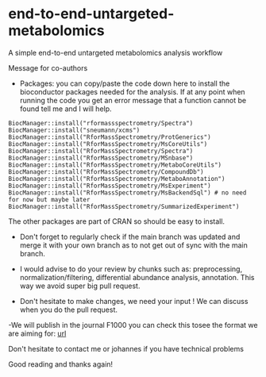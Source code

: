 # end-to-end-untargeted-metabolomics
A simple end-to-end untargeted metabolomics analysis workflow

Message for co-authors 

-  Packages: you can copy/paste the code down here to install the bioconductor 
packages needed for the analysis. If at any point when running the code you get 
an error message that a function cannot be found tell me and I will help.
```{r}
BiocManager::install("rformassspectrometry/Spectra")
BiocManager::install("sneumann/xcms")
BiocManager::install("RforMassSpectrometry/ProtGenerics")
BiocManager::install("RforMassSpectrometry/MsCoreUtils")
BiocManager::install("RforMassSpectrometry/Spectra")
BiocManager::install("RforMassSpectrometry/MSnbase")
BiocManager::install("RforMassSpectrometry/MetaboCoreUtils")
BiocManager::install("RforMassSpectrometry/CompoundDb")
BiocManager::install("RforMassSpectrometry/MetaboAnnotation")
BiocManager::install("RforMassSpectrometry/MsExperiment")
BiocManager::install("RforMassSpectrometry/MsBackendSql") # no need for now but maybe later
BiocManager::install("RforMassSpectrometry/SummarizedExperiment")
```

The other packages are part of CRAN so should be easy to install.

- Don't forget to regularly check if the main branch  was updated and merge it 
with your own branch as to not get out of sync with the main branch.

- I would advise to do your review by chunks such as: preprocessing, 
normalization/filtering, differential abundance analysis, annotation. This way
we avoid super big pull request. 

- Don't hesitate  to make changes, we need your input ! We can  discuss when 
you do  the pull request. 

-We will publish in the journal F1000 you can check this tosee the format we
are aiming for:
[url](https://f1000research.com/articles/5-2122)

Don't hesitate to contact me or johannes if you have technical problems

Good reading and thanks again!

